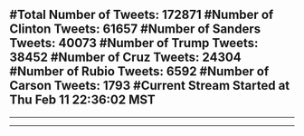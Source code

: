 #Total Number of Tweets: 172871 
#Number of Clinton Tweets: 61657
#Number of Sanders Tweets: 40073
#Number of Trump Tweets: 38452
#Number of Cruz Tweets: 24304
#Number of Rubio Tweets: 6592
#Number of Carson Tweets: 1793
#Current Stream Started at Thu Feb 11 22:36:02 MST
---
---
---
